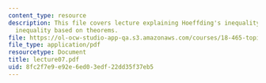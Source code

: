 ```yaml
---
content_type: resource
description: This file covers lecture explaining Hoeffding's inequality, Hoeffding-Chernoff
  inequality based on theorems.
file: https://ol-ocw-studio-app-qa.s3.amazonaws.com/courses/18-465-topics-in-statistics-statistical-learning-theory-spring-2007/8fc2f7e9e92e6ed03edf22dd35f37eb5_lecture07.pdf
file_type: application/pdf
resourcetype: Document
title: lecture07.pdf
uid: 8fc2f7e9-e92e-6ed0-3edf-22dd35f37eb5
---
```

